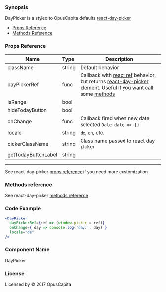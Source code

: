 ### Synopsis

DayPicker is a styled to OpusCapita defaults [react-day-picker](https://github.com/gpbl/react-day-picker)

* [Props Reference](http://react-day-picker.js.org/APIProps.html)
* [Methods Reference](http://react-day-picker.js.org/APIMethods.html)

### Props Reference

| Name                           | Type                    | Description                                                                                                                                                                                                                                                      |
| ------------------------------ | :---------------------- | -----------------------------------------------------------                                                                                                                                                                                                      |
| className                      | string                  | Default behavior                                                                                                                                                                                                                                                 |
| dayPickerRef                   | func                    | Callback with [react ref](https://facebook.github.io/react/docs/refs-and-the-dom.html) behavior, but returns [react-day-picker](http://react-day-picker.js.org/) element. Useful if you want call some [methods](http://react-day-picker.js.org/APIMethods.html) |
| isRange                        | bool                    |                                                                                                                                                                                                                                                                  |
| hideTodayButton                | bool                    |                                                                                                                                                                                                                                                                  |
| onChange                       | func                    | Callback fired when new date selected `Date date => {}`                                                                                                                                                                                                          |
| locale                         | string                  | `de`, `en`, etc.                                                                                                                                                                                                                                                 |
| pickerClassName                | string                  | Class name passed to react day picker                                                                                                                                                                                                                            |
| getTodayButtonLabel            | string                  |                                                                                                                                                                                                                                                                  |

***

See react-day-picker [props reference](http://react-day-picker.js.org/APIProps.html) if you need more customization

### Methods reference

See react-day-picker [methods reference](http://react-day-picker.js.org/APIMethods.html)

### Code Example

```jsx
<DayPicker
  dayPickerRef={ref => (window.picker = ref)}
  onChange={ day => console.log('day:', day) }
  locale="de"
/>
```

### Component Name

DayPicker

### License

Licensed by © 2017 OpusCapita


